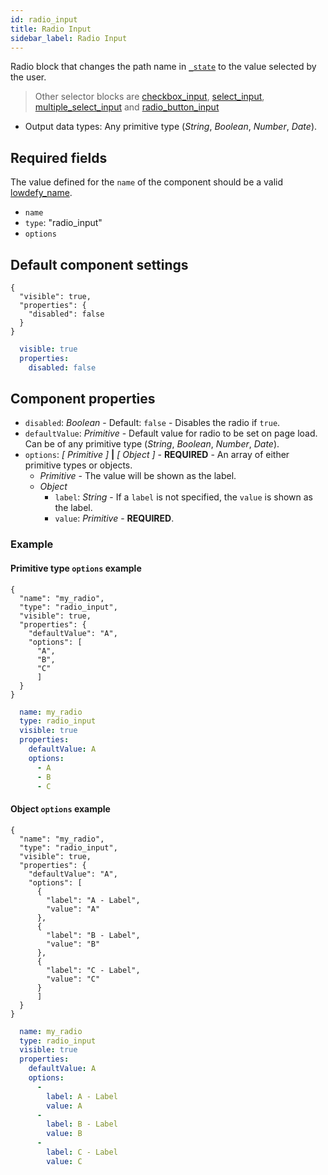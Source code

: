 ```yaml
---
id: radio_input
title: Radio Input
sidebar_label: Radio Input
---
```


Radio block that changes the path name in [`_state`](concepts/lowdefy-file.md) to the value selected by the user.

>Other selector blocks are [checkbox_input](checkbox_input.md), [select_input](select_input.md), [multiple_select_input](multiple_select_input.md) and [radio_button_input](radio_button_input.md)

- Output data types: Any primitive type (_String_, _Boolean_, _Number_, _Date_).

## Required fields

The value defined for the `name` of the component should be a valid [lowdefy_name](concepts/lowdefy-file.md#_lowdefy_name_).

- `name`
- `type`: "radio_input"
- `options`

## Default component settings
<!--DOCUSAURUS_CODE_TABS-->
<!--JSON-->
```json5
{
  "visible": true,
  "properties": {
    "disabled": false
  }
}
```
<!--YAML-->
```yaml
  visible: true
  properties:
    disabled: false
```
<!--END_DOCUSAURUS_CODE_TABS-->

## Component properties

- `disabled`: _Boolean_ - Default: `false` - Disables the radio if `true`.
- `defaultValue`: _Primitive_ - Default value for radio to be set on page load. Can be of any primitive type (_String_, _Boolean_, _Number_, _Date_).
- `options`: _[ Primitive ]_ **|** _[ Object ]_ - **REQUIRED** - An array of either primitive types or objects.
  - _Primitive_ - The value will be shown as the label.
  - _Object_
    - `label`: _String_ - If a `label` is not specified, the `value` is shown as the label.
    - `value`: _Primitive_ -  **REQUIRED**.

### Example

#### Primitive type `options` example
<!--DOCUSAURUS_CODE_TABS-->
<!--JSON-->
```json5
{
  "name": "my_radio",
  "type": "radio_input",
  "visible": true,
  "properties": {
    "defaultValue": "A",
    "options": [
      "A",
      "B",
      "C"
      ]
  }
}
```
<!--YAML-->
```yaml
  name: my_radio
  type: radio_input
  visible: true
  properties:
    defaultValue: A
    options:
      - A
      - B
      - C
```
<!--END_DOCUSAURUS_CODE_TABS-->

#### Object `options` example
<!--DOCUSAURUS_CODE_TABS-->
<!--JSON-->
```json5
{
  "name": "my_radio",
  "type": "radio_input",
  "visible": true,
  "properties": {
    "defaultValue": "A",
    "options": [
      {
        "label": "A - Label",
        "value": "A"
      },
      {
        "label": "B - Label",
        "value": "B"
      },
      {
        "label": "C - Label",
        "value": "C"
      }
      ]
  }
}
```
<!--YAML-->
```yaml
  name: my_radio
  type: radio_input
  visible: true
  properties:
    defaultValue: A
    options:
      -
        label: A - Label
        value: A
      -
        label: B - Label
        value: B
      -
        label: C - Label
        value: C
```
<!--END_DOCUSAURUS_CODE_TABS-->